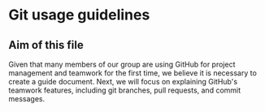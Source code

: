 # Git usage guidelines
## Aim of this file

Given that many members of our group are using GitHub for project management and teamwork for the first time, we believe it is necessary to create a guide document.
Next, we will focus on explaining GitHub's teamwork features, including git branches, pull requests, and commit messages.
